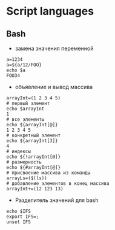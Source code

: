 # Script languages

## Bash

* замена значения переменной

```shell
a=1234
a=${a/12/FOO}
echo $a
FOO34
```

* объявление и вывод массива

```shell
arrayInt=(1 2 3 4 5)
# первый элемент
echo $arrayInt
1
# все элементы
echo ${arrayInt[@]}
1 2 3 4 5
# конкретный элемент
echo ${arrayInt[3]}
4
# индексы
echo ${!arrayInt[@]}
# размерность
echo ${#arrayInt[@]}
# присвоение массива из команды
arrayLs=($(ls))
# добавление элементов в конец массива
arrayInt+=(12 123 13)
```

* Разделитель значений для bash

```shell
echo $IFS
export IFS=;
unset IFS
```